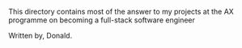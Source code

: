 This directory contains most of the answer to my projects at the AX programme on becoming a full-stack software engineer

Written by,
Donald.

